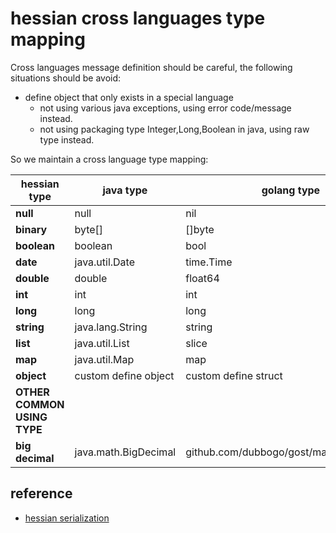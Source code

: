 # hessian cross languages type mapping 

Cross languages message definition should be careful, the following situations should be avoid:
- define object that only exists in a special language
	- not using various java exceptions, using error code/message instead.
	- not using packaging type Integer,Long,Boolean in java, using raw type instead.


So we maintain a cross language type mapping:

| hessian type |  java type  |  golang type | 
| --- | --- | --- | 
| **null** | null | nil | 
| **binary** | byte[] | []byte | 
| **boolean** | boolean | bool |
| **date** | java.util.Date | time.Time |
| **double** | double | float64 |
| **int** | int | int |
| **long** | long | long |
| **string** | java.lang.String | string |
| **list** | java.util.List | slice |
| **map** | java.util.Map | map |
| **object** | custom define object | custom define struct|
| **OTHER COMMON USING TYPE** | 
| **big decimal** | java.math.BigDecimal | github.com/dubbogo/gost/math/big/Decimal


## reference

- [hessian serialization](http://hessian.caucho.com/doc/hessian-serialization.html)

